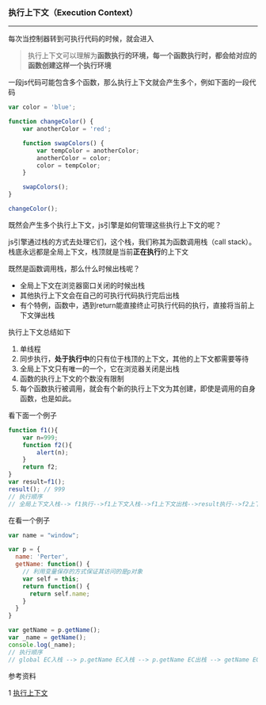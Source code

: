 ### 执行上下文（Execution Context）
---
每次当控制器转到可执行代码的时候，就会进入
> 执行上下文可以理解为**函数执行的环境，每一个函数执行时，都会给对应的函数创建这样一个执行环境**

一段js代码可能包含多个函数，那么执行上下文就会产生多个，例如下面的一段代码

```javascript
var color = 'blue';

function changeColor() {
    var anotherColor = 'red';

    function swapColors() {
        var tempColor = anotherColor;
        anotherColor = color;
        color = tempColor;
    }

    swapColors();
}

changeColor();
```
既然会产生多个执行上下文，js引擎是如何管理这些执行上下文的呢？

js引擎通过栈的方式去处理它们，这个栈，我们称其为函数调用栈（call stack）。栈底永远都是全局上下文，栈顶就是当前**正在执行**的上下文


既然是函数调用栈，那么什么时候出栈呢？

- 全局上下文在浏览器窗口关闭的时候出栈
- 其他执行上下文会在自己的可执行代码执行完后出栈
- 有个特例，函数中，遇到return能直接终止可执行代码的执行，直接将当前上下文弹出栈
  
执行上下文总结如下

1. 单线程
2. 同步执行，**处于执行中**的只有位于栈顶的上下文，其他的上下文都需要等待
3. 全局上下文只有唯一的一个，它在浏览器关闭是出栈
4. 函数的执行上下文的个数没有限制
5. 每个函数执行被调用，就会有个新的执行上下文为其创建，即使是调用的自身函数，也是如此。
  
看下面一个例子

```javascript
function f1(){
    var n=999;
    function f2(){
        alert(n);
    }
    return f2;
}
var result=f1();
result(); // 999
// 执行顺序
// 全局上下文入栈--> f1执行-->f1上下文入栈-->f1上下文出栈-->result执行-->f2上下文入栈-->f2上下文出栈
```
在看一个例子

```javascript
var name = "window";

var p = {
  name: 'Perter',
  getName: function() {
    // 利用变量保存的方式保证其访问的是p对象
    var self = this;
    return function() {
      return self.name;
    }
  }
}

var getName = p.getName();
var _name = getName();
console.log(_name);
// 执行顺序
// global EC入栈 --> p.getName EC入栈 --> p.getName EC出栈 --> getName EC入栈 --> getName EC出栈
```

参考资料

1 [执行上下文](https://www.jianshu.com/p/a6d37c77e8db)
